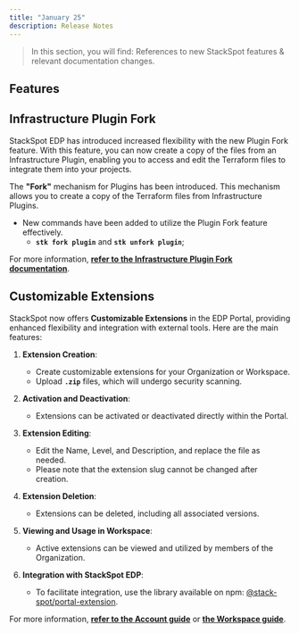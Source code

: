 ```yaml
---
title: "January 25"
description: Release Notes
---
```


> In this section, you will find: References to new StackSpot features & relevant documentation changes.

## **Features** 

## **Infrastructure Plugin Fork**

StackSpot EDP has introduced increased flexibility with the new Plugin Fork feature. With this feature, you can now create a copy of the files from an Infrastructure Plugin, enabling you to access and edit the Terraform files to integrate them into your projects.

The **"Fork"** mechanism for Plugins has been introduced. This mechanism allows you to create a copy of the Terraform files from Infrastructure Plugins.
- New commands have been added to utilize the Plugin Fork feature effectively.
    -  **`stk fork plugin`** and **`stk unfork plugin`**;

For more information, [**refer to the Infrastructure Plugin Fork documentation**](/en/).

## **Customizable Extensions**

StackSpot now offers **Customizable Extensions** in the EDP Portal, providing enhanced flexibility and integration with external tools. Here are the main features:

1. **Extension Creation**:
   - Create customizable extensions for your Organization or Workspace.
   - Upload **`.zip`** files, which will undergo security scanning.

2. **Activation and Deactivation**:
   - Extensions can be activated or deactivated directly within the Portal.

3. **Extension Editing**:
   - Edit the Name, Level, and Description, and replace the file as needed.
   - Please note that the extension slug cannot be changed after creation.

4. **Extension Deletion**:
   - Extensions can be deleted, including all associated versions.

5. **Viewing and Usage in Workspace**:
   - Active extensions can be viewed and utilized by members of the Organization.

6. **Integration with StackSpot EDP**:
   - To facilitate integration, use the library available on npm: [@stack-spot/portal-extension](https://www.npmjs.com/package/@stack-spot/portal-extension).


For more information, [**refer to the Account guide**](/en/home/account/guides/extensions) or [**the Workspace guide**](/en/home/workspace/visualize-extension).